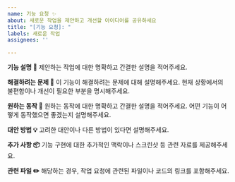 ```yaml
---
name: 기능 요청 ✨
about: 새로운 작업을 제안하고 개선할 아이디어를 공유하세요
title: "[기능 요청]: "
labels: 새로운 작업
assignees: ''

---
```


**기능 설명 📝**
제안하는 작업에 대한 명확하고 간결한 설명을 적어주세요.

**해결하려는 문제 🚀**
이 기능이 해결하려는 문제에 대해 설명해주세요. 현재 상황에서의 불편함이나 개선이 필요한 부분을 명시해주세요.

**원하는 동작 🎯**
원하는 동작에 대한 명확하고 간결한 설명을 적어주세요. 어떤 기능이 어떻게 동작했으면 좋겠는지 설명해주세요.

**대안 방법 💡**
고려한 대안이나 다른 방법이 있다면 설명해주세요.

**추가 사항 📦**
기능 구현에 대한 추가적인 맥락이나 스크린샷 등 관련 자료를 제공해주세요.

**관련 파일 ✏️**
해당하는 경우, 작업 요청에 관련된 파일이나 코드의 링크를 포함해주세요.

